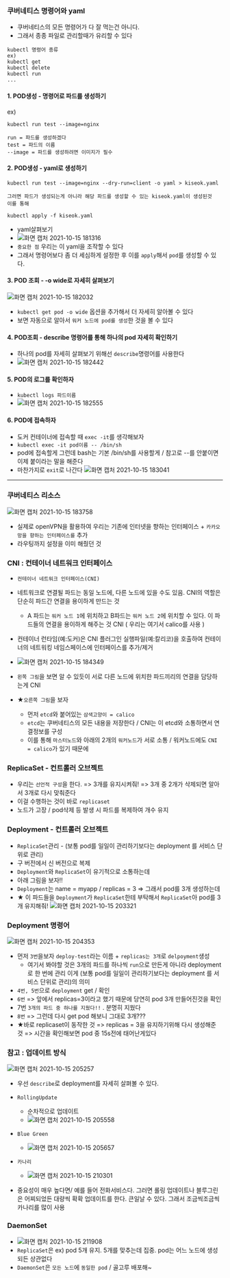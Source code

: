 ### 쿠버네티스 명령어와 yaml
- 쿠버네티스의 모든 명령어가 다 잘 먹는건 아니다.
- 그래서 종종 파일로 관리할때가 유리할 수 있다
```
kubectl 명령어 종류 
ex)
kubectl get 
kubectl delete
kubectl run 
...
```

#### 1. POD생성 - 명령어로 파드를 생성하기
ex)
```
kubectl run test --image=nginx

run = 파드를 생성하겠다
test = 파드의 이름
--image = 파드를 생성하려면 이미지가 필수
```

#### 2. POD생성 - yaml로 생성하기
```
kubectl run test --image=nginx --dry-run=client -o yaml > kiseok.yaml

그러면 파드가 생성되는게 아니라 해당 파드를 생성할 수 있는 kiseok.yaml이 생성된것
이를 통해

kubectl apply -f kiseok.yaml
```

- yaml살펴보기
- ![화면 캡처 2021-10-15 181316](https://user-images.githubusercontent.com/62214428/137463492-8a5898e3-1ed7-40b4-b748-b83951140a2f.png)
- `중요한 점` 우리는 이 yaml을 조작할 수 있다
- 그래서 명령어보다 좀 더 세심하게 설정한 후 이를 `apply`해서 `pod`를 생성할 수 있다.


#### 3. POD 조회 -   -o wide로 자세히 살펴보기
![화면 캡처 2021-10-15 182032](https://user-images.githubusercontent.com/62214428/137464454-18ab6467-b748-4cfa-9d59-7eba87cdedc5.png)
- `kubectl get pod -o wide` 옵션을 추가해서 더 자세히 알아볼 수 있다
- 보면 자동으로 알아서 `워커 노드에 pod를 생성`한 것을 볼 수 있다

#### 4. POD조회 - describe 명령어를 통해 하나의 pod 자세히 확인하기
- 하나의 pod를 자세히 살펴보기 위해선 `describe`명령어를 사용한다
- ![화면 캡처 2021-10-15 182442](https://user-images.githubusercontent.com/62214428/137465012-aaa5a8d7-bf17-4930-86c8-fe148f7b481f.png)


#### 5. POD의 로그를 확인하자
- `kubectl logs 파드이름`
- ![화면 캡처 2021-10-15 182555](https://user-images.githubusercontent.com/62214428/137465177-7da29297-2bff-4079-ae02-427fd54e433f.png)


#### 6. POD에 접속하자
- 도커 컨테이너에 접속할 때 `exec -it`를 생각해보자
- `kubectl exec -it pod이름 -- /bin/sh`
- pod에 접속할게 그런데 bash는 기본 /bin/sh를 사용할게 / 참고로 --를 안붙이면 이제 붙이라는 말을 해준다
- 마찬가지로 `exit`로 나간다
![화면 캡처 2021-10-15 183041](https://user-images.githubusercontent.com/62214428/137465853-c8b4b098-6298-472d-8def-1e2227113c30.png)


-------------

### 쿠버네티스 리소스
![화면 캡처 2021-10-15 183758](https://user-images.githubusercontent.com/62214428/137466875-1922ecc0-5eca-4e48-ac24-62f183f23958.png)
- 실제로 openVPN을 활용하여 우리는 기존에 인터넷을 향하는 인터페이스 + `카카오망을 향하는 인터페이스를` 추가 
- 라우팅까지 설정을 이미 해줬던 것 




### CNI : 컨테이너 네트워크 인터페이스
- `컨테이너 네트워크 인터페이스(CNI)`
- 네트워크로 연결될 파드는 동일 노드에, 다른 노드에 있을 수도 있음. CNI의 역할은 단순히 파드간 연결을 용이하게 만드는 것
   - A 파드는 `워커 노드 1`에 위치하고 B파드는 `워커 노드 2`에 위치할 수 있다. 이 파드들의 연결을 용이하게 해주는 것 CNI ( 우리는 여기서 calico를 사용 )

-  컨테이너 런타임(예:도커)은 CNI 플러그인 실행파일(예:칼리코)을 호출하여 컨테이너의 네트워킹 네임스페이스에 인터페이스를 추가/제거
- ![화면 캡처 2021-10-15 184349](https://user-images.githubusercontent.com/62214428/137467696-9afebf1f-e4f7-4f8c-92ff-79645d76ba23.png)
- `왼쪽 그림`을 보면 알 수 있듯이 서로 다른 노드에 위치한 파드끼리의 연결을 담당하는게 CNI
- ★`오른쪽 그림`을 보자 
     - 먼저 `etcd`와 붙어있는 `삼색고양이 = calico`
     - `etcd`는 쿠버네티스의 모든 내용을 저장한다 / CNI는 이 etcd와 소통하면서 연결정보를 구성
     - 이를 통해 `마스터노드`와 아래의 2개의 `워커노드`가 서로 소통  / 워커노드에도 `CNI = calico`가 있기 때문에  

### ReplicaSet - 컨트롤러 오브젝트
- 우리는 `선언적 구성`을 한다. => 3개를 유지시켜줘! => 3개 중 2개가 삭제되면 알아서 3개로 다시 맞춰준다
- 이걸 수행하는 것이 바로 `replicaset` 
- 노드가 고장 / pod삭제 등 발생 시 파드를 복제하여 개수 유지


### Deployment - 컨트롤러 오브젝트
- `ReplicaSet`관리  - (보통 pod를 일일이 관리하기보다는 deployment 를 서비스 단위로 관리)
- 구 버전에서 신 버전으로 복제
- `Deployment`와 `ReplicaSet`이 유기적으로 소통하는데
- 아래 그림을 보자!! 
- `Deployment`는 name = myapp / replicas = 3   => 그래서 pod를 3개 생성하는데
- ★ 이 파드들을 `Deployment`가 `ReplicaSet`한테 부탁해서 `ReplicaSet`아 pod를 3개 유지해줘!
![화면 캡처 2021-10-15 203321](https://user-images.githubusercontent.com/62214428/137480525-9888030a-9fee-48fd-bca0-eefa83e9a464.png)

### Deployment 명령어
![화면 캡처 2021-10-15 204353](https://user-images.githubusercontent.com/62214428/137481667-f8a9f375-a82e-47ce-9f70-6cb9a06b1f83.png)
- 먼저 `3번`을보자 `deploy-test`라는 이름 +  `replicas는 3개`로  `delpoyment`생성
    - 여기서 봐야할 것은 3개의 파드를 하나씩 `run`으로 만든게 아니라 deployment로 한 번에 관리 이게 (보통 pod를 일일이 관리하기보다는 deployment 를 서비스 단위로 관리)의 의미
- `4번, 5번`으로 `deployment` get / 확인
-  `6번` => 앞에서 replicas=3이라고 했기 때문에 당연히 pod 3개 만들어진것을 확인
-  7번 `3개의 파드 중 하나를 지웠다!!` . 분명히 지웠다
-  `8번` => 그런데 다시 get pod 해보니 그대로 3개???
-  ★바로 replicaset이 동작한 것 => replicas = 3을 유지하기위해 다시 생성해준 것 => 시간을 확인해보면 pod 중 15s전에 태어난게있다



### 참고 : 업데이트 방식
![화면 캡처 2021-10-15 205257](https://user-images.githubusercontent.com/62214428/137482733-a23c5b0c-4446-4323-a4ee-8e0a1022a596.png)
- 우선 `describe`로 deployment를 자세히 살펴볼 수 있다.
- `RollingUpdate`
   - 순차적으로 업데이트 
   - ![화면 캡처 2021-10-15 205558](https://user-images.githubusercontent.com/62214428/137482983-b1ad8845-f364-4a51-bdcc-1914c03e240b.png)
- `Blue Green`
   - ![화면 캡처 2021-10-15 205657](https://user-images.githubusercontent.com/62214428/137483086-76a3ab6c-c6a0-46ae-96d5-3c56dc5cee6e.png)

- `카나리`
   - ![화면 캡처 2021-10-15 210301](https://user-images.githubusercontent.com/62214428/137483736-06fc056f-c6fc-4156-8500-161d48339bf9.png)

- 중요성이 매우 높다면/ 예를 들어 전화서비스다. 그러면 롤링 업데이트나 블루그린은 어찌되었든 대량씩 확확 업데이트를 한다. 큰일날 수 있다. 그래서 조금씩조금씩 카나리를 많이 사용





### DaemonSet
- ![화면 캡처 2021-10-15 211908](https://user-images.githubusercontent.com/62214428/137485598-cf116813-153b-465b-962c-3f060617f6eb.png)
- `ReplicaSet`은 ex) pod 5개 유지. 5개를 맞추는데 집중. pod는 어느 노드에 생성되든 상관없다
- `DaemonSet`은 `모든 노드`에 `동일한 pod` / 골고루 배포해~







